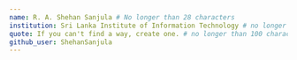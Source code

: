 ```yaml
---
name: R. A. Shehan Sanjula # No longer than 28 characters
institution: Sri Lanka Institute of Information Technology # no longer than 58 characters
quote: If you can't find a way, create one. # no longer than 100 characters, avoid using quotes(") to guarantee the format remains the same.
github_user: ShehanSanjula
---
```

